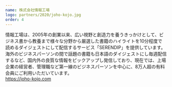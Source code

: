 ```yaml
---
name: 株式会社情報工場
logo: partners/2020/joho-kojo.jpg
order: 4
---
```

情報工場は、2005年の創業以来、広い視野と創造力を養うきっかけとして、ビジネス書から教養まで様々な分野から厳選した書籍のハイライトを10分程度で読めるダイジェストにして配信するサービス「SERENDIP」を提供しています。  
海外のビジネスパーソンの間で話題の書籍も日本語のダイジェストにし毎週配信するなど、国内外の良質な情報をピックアップし発信しており、現在では、上場企業の経営者、管理職など第一線のビジネスパーソンを中心に、8万人超の有料会員にご利用いただいています。  
https://joho-kojo.com
